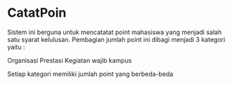 # CatatPoin

Sistem ini berguna untuk mencatatat point mahasiswa yang menjadi salah satu syarat kelulusan. 
Pembagian jumlah point ini dibagi menjadi 3 kategori yaitu :

Organisasi
Prestasi 
Kegiatan wajib kampus

Setiap kategori memiliki jumlah point yang berbeda-beda
